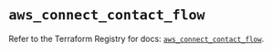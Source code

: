 # `aws_connect_contact_flow`

Refer to the Terraform Registry for docs: [`aws_connect_contact_flow`](https://registry.terraform.io/providers/hashicorp/aws/5.34.0/docs/resources/connect_contact_flow).
